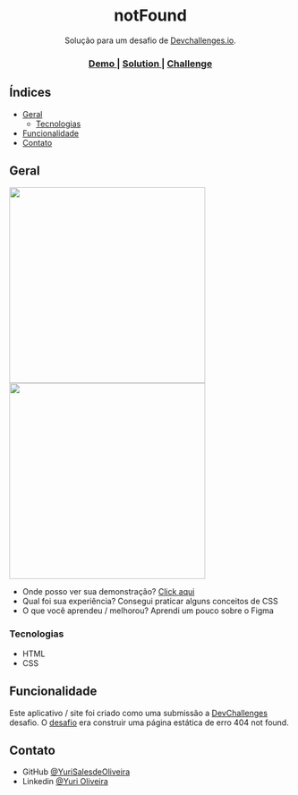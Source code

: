 <h1 align="center">notFound</h1>

<div align="center">
   Solução para um desafio de  <a href="http://devchallenges.io" target="_blank">Devchallenges.io</a>.
</div>

<div align="center">
  <h3>
    <a href="https://yurisalesdeoliveira.github.io/notFound/">
      Demo
    </a>
    <span> | </span>
    <a href="https://devchallenges.io/solutions/LEkkrtszx7TPKtHawde6">
      Solution
    </a>
    <span> | </span>
    <a href="https://devchallenges.io/challenges/wBunSb7FPrIepJZAg0sY">
      Challenge
    </a>
  </h3>
</div>

<!-- TABLE OF CONTENTS -->

## Índices

- [Geral](#geral)
  - [Tecnologias](#tecnologias)
- [Funcionalidade](#funcionalidade)
- [Contato](#contato)

<!-- OVERVIEW -->

## Geral

<div>
   <img src="https://user-images.githubusercontent.com/54549125/146878203-b00ca82f-8972-47cf-9676-763afcf71ce0.png" height="350"/>
   <img src="https://user-images.githubusercontent.com/54549125/146883115-76d6add2-6247-4e68-9b74-6a1526cb1ea2.png" height="350"/>
</div>

- Onde posso ver sua demonstração? [Click aqui](https://yurisalesdeoliveira.github.io/notFound/)
- Qual foi sua experiência? Consegui praticar alguns conceitos de CSS
- O que você aprendeu / melhorou? Aprendi um pouco sobre o Figma

### Tecnologias

- HTML
- CSS

## Funcionalidade

Este aplicativo / site foi criado como uma submissão a [DevChallenges](https://devchallenges.io/challenges) desafio. O [desafio](https://devchallenges.io/challenges/wBunSb7FPrIepJZAg0sY) era construir uma página estática de erro 404 not found.

## Contato

- GitHub [@YuriSalesdeOliveira](https://github.com/YuriSalesdeOliveira)
- Linkedin [@Yuri Oliveira](https://www.linkedin.com/in/yuri-oliveira-0703801a2/)
